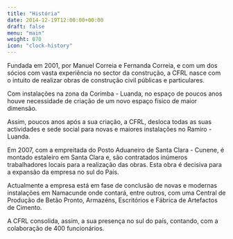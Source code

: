 ```yaml
---
title: "História"
date: 2014-12-19T12:00:00+00:00
draft: false
menu: "main"
weight: 070
icon: "clock-history"
---
```


Fundada em 2001, por Manuel Correia e Fernanda Correia, e com um dos sócios com vasta experiência no sector da construção, a CFRL nasce com o intuito de realizar obras de construção civil públicas e particulares.

Com instalações na zona da Corimba - Luanda, no espaço de poucos anos houve necessidade de criação de um novo espaço físico de maior dimensão.

Assim, poucos anos após a sua criação, a CFRL, desloca todas as suas actividades e sede social para novas e maiores instalações no Ramiro - Luanda.

Em 2007, com a empreitada do Posto Aduaneiro de Santa Clara - Cunene, é montado estaleiro em Santa Clara e, são contratados inúmeros trabalhadores locais para a realização das obras. Esta obra é decisiva para a expansão da empresa no sul do País.

Actualmente a empresa está em fase de conclusão de novas e modernas instalações em Namacunde onde contará, entre outros, com uma Central de Produção de Betão Pronto, Armazéns, Escritórios e Fábrica de Artefactos de Cimento.

A CFRL consolida, assim, a sua presença no sul do país, contando, com a colaboração de 400 funcionários.